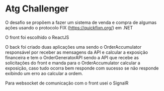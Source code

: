 # Atg Challenger

O desafio se propõem a fazer um sistema de venda e compra de algumas ações usando o protocolo FIX (https://quickfixn.org/) em .NET

O front foi escolhido o ReactJS

O back foi criado duas aplicações uma sendo o OrderAccumulator responsável por receber as mensagens da API e calcular a exposição financeira e tem o OrderGeneratorAPI sendo a API que recebe as solicitações do front e manda para o OrderAccumulator calcular a exposição, caso tudo ocorra bem responde com sucesso se não responde exibindo um erro ao calcular a ordem.

Para websocket de comunicação com o front usei o SignalR
